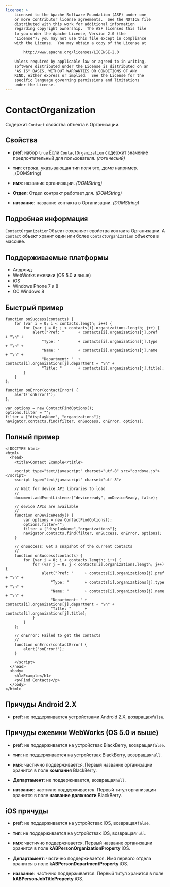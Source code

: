 ```yaml
---
license: >
    Licensed to the Apache Software Foundation (ASF) under one
    or more contributor license agreements.  See the NOTICE file
    distributed with this work for additional information
    regarding copyright ownership.  The ASF licenses this file
    to you under the Apache License, Version 2.0 (the
    "License"); you may not use this file except in compliance
    with the License.  You may obtain a copy of the License at

        http://www.apache.org/licenses/LICENSE-2.0

    Unless required by applicable law or agreed to in writing,
    software distributed under the License is distributed on an
    "AS IS" BASIS, WITHOUT WARRANTIES OR CONDITIONS OF ANY
    KIND, either express or implied.  See the License for the
    specific language governing permissions and limitations
    under the License.
---
```


# ContactOrganization

Содержит `Contact` свойства объекта в Организации.

## Свойства

*   **pref**: набор `true` Если `ContactOrganization` содержит значение предпочтительный для пользователя. *(логический)*

*   **тип**: строка, указывающая тип поля это, *дома* например. _(DOMString)

*   **имя**: название организации. *(DOMString)*

*   **Отдел**: Отдел контракт работает для. *(DOMString)*

*   **название**: название контакта в Организации. *(DOMString)*

## Подробная информация

`ContactOrganization`Объект сохраняет свойства контакта Организации. A `Contact` объект хранит один или более `ContactOrganization` объектов в массиве.

## Поддерживаемые платформы

*   Андроид
*   WebWorks ежевики (OS 5.0 и выше)
*   iOS
*   Windows Phone 7 и 8
*   ОС Windows 8

## Быстрый пример

    function onSuccess(contacts) {
        for (var i = 0; i < contacts.length; i++) {
            for (var j = 0; j < contacts[i].organizations.length; j++) {
                alert("Pref: "      + contacts[i].organizations[j].pref       + "\n" +
                    "Type: "        + contacts[i].organizations[j].type       + "\n" +
                    "Name: "        + contacts[i].organizations[j].name       + "\n" +
                    "Department: "  + contacts[i].organizations[j].department + "\n" +
                    "Title: "       + contacts[i].organizations[j].title);
            }
        }
    };
    
    function onError(contactError) {
        alert('onError!');
    };
    
    var options = new ContactFindOptions();
    options.filter = "";
    filter = ["displayName", "organizations"];
    navigator.contacts.find(filter, onSuccess, onError, options);
    

## Полный пример

    <!DOCTYPE html>
    <html>
      <head>
        <title>Contact Example</title>
    
        <script type="text/javascript" charset="utf-8" src="cordova.js"></script>
        <script type="text/javascript" charset="utf-8">
    
        // Wait for device API libraries to load
        //
        document.addEventListener("deviceready", onDeviceReady, false);
    
        // device APIs are available
        //
        function onDeviceReady() {
            var options = new ContactFindOptions();
            options.filter="";
            filter = ["displayName","organizations"];
            navigator.contacts.find(filter, onSuccess, onError, options);
        }
    
        // onSuccess: Get a snapshot of the current contacts
        //
        function onSuccess(contacts) {
            for (var i = 0; i < contacts.length; i++) {
                for (var j = 0; j < contacts[i].organizations.length; j++) {
                    alert("Pref: "     + contacts[i].organizations[j].pref       + "\n" +
                        "Type: "       + contacts[i].organizations[j].type       + "\n" +
                        "Name: "       + contacts[i].organizations[j].name       + "\n" +
                        "Department: " + contacts[i].organizations[j].department + "\n" +
                        "Title: "      + contacts[i].organizations[j].title);
                }
            }
        };
    
        // onError: Failed to get the contacts
        //
        function onError(contactError) {
            alert('onError!');
        }
    
        </script>
      </head>
      <body>
        <h1>Example</h1>
        <p>Find Contacts</p>
      </body>
    </html>
    

## Причуды Android 2.X

*   **pref**: не поддерживается устройствами Android 2.X, возвращая`false`.

## Причуды ежевики WebWorks (OS 5.0 и выше)

*   **pref**: не поддерживается на устройствах BlackBerry, возвращая`false`.

*   **тип**: не поддерживается на устройствах BlackBerry, возвращая`null`.

*   **имя**: частично поддерживается. Первый название организации хранится в поле **компания** BlackBerry.

*   **Департамент**: не поддерживается, возвращая`null`.

*   **название**: частично поддерживается. Первый титул организации хранится в поле **название должности** BlackBerry.

## iOS причуды

*   **pref**: не поддерживается на устройствах iOS, возвращая`false`.

*   **тип**: не поддерживается на устройствах iOS, возвращая`null`.

*   **имя**: частично поддерживается. Первый название организации хранится в поле **kABPersonOrganizationProperty** iOS.

*   **Департамент**: частично поддерживается. Имя первого отдела хранится в поле **kABPersonDepartmentProperty** iOS.

*   **название**: частично поддерживается. Первый титул хранится в поле **kABPersonJobTitleProperty** iOS.